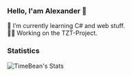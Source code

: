 ### Hello, I'am Alexander 👋

🌱 I’m currently learning C# and web stuff.  
🧑‍🏭 Working on the TZT-Project.

### Statistics

![TimeBean's Stats](https://github-readme-stats.vercel.app/api?username=TimeBean&theme=default&show_icons=true&hide_border=true&count_private=true)

